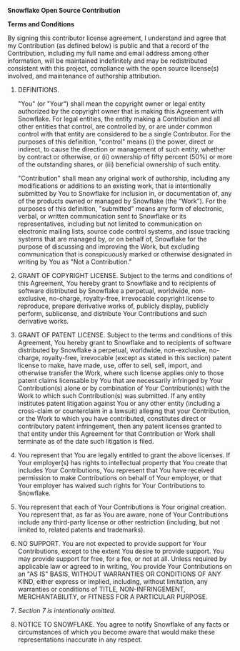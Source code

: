 
**Snowflake Open Source Contribution**

**Terms and Conditions**

  

By signing this contributor license agreement, I understand and agree that my Contribution (as defined below) is public and that a record of the Contribution, including my full name and email address among other information, will be maintained indefinitely and may be redistributed consistent with this project, compliance with the open source license(s) involved, and maintenance of authorship attribution.

  

1.  DEFINITIONS.

	"You" (or "Your") shall mean the copyright owner or legal entity authorized by the copyright owner that is making this Agreement with Snowflake. For legal entities, the entity making a Contribution and all other entities that control, are controlled by, or are under common control with that entity are considered to be a single Contributor. For the purposes of this definition, "control" means (i) the power, direct or indirect, to cause the direction or management of such entity, whether by contract or otherwise, or (ii) ownership of fifty percent (50%) or more of the outstanding shares, or (iii) beneficial ownership of such entity.

	"Contribution" shall mean any original work of authorship, including any modifications or additions to an existing work, that is intentionally submitted by You to Snowflake for inclusion in, or documentation of, any of the products owned or managed by Snowflake (the “Work”). For the purposes of this definition, "submitted" means any form of electronic, verbal, or written communication sent to Snowflake or its representatives, including but not limited to communication on electronic mailing lists, source code control systems, and issue tracking systems that are managed by, or on behalf of, Snowflake for the purpose of discussing and improving the Work, but excluding communication that is conspicuously marked or otherwise designated in writing by You as "Not a Contribution."

1.  GRANT OF COPYRIGHT LICENSE. Subject to the terms and conditions of this Agreement, You hereby grant to Snowflake and to recipients of software distributed by Snowflake a perpetual, worldwide, non-exclusive, no-charge, royalty-free, irrevocable copyright license to reproduce, prepare derivative works of, publicly display, publicly perform, sublicense, and distribute Your Contributions and such derivative works.
2.  GRANT OF PATENT LICENSE. Subject to the terms and conditions of this Agreement, You hereby grant to Snowflake and to recipients of software distributed by Snowflake a perpetual, worldwide, non-exclusive, no-charge, royalty-free, irrevocable (except as stated in this section) patent license to make, have made, use, offer to sell, sell, import, and otherwise transfer the Work, where such license applies only to those patent claims licensable by You that are necessarily infringed by Your Contribution(s) alone or by combination of Your Contribution(s) with the Work to which such Contribution(s) was submitted. If any entity institutes patent litigation against You or any other entity (including a cross-claim or counterclaim in a lawsuit) alleging that your Contribution, or the Work to which you have contributed, constitutes direct or contributory patent infringement, then any patent licenses granted to that entity under this Agreement for that Contribution or Work shall terminate as of the date such litigation is filed.
3.  You represent that You are legally entitled to grant the above licenses. If Your employer(s) has rights to intellectual property that You create that includes Your Contributions, You represent that You have received permission to make Contributions on behalf of Your employer, or that Your employer has waived such rights for Your Contributions to Snowflake.
4.  You represent that each of Your Contributions is Your original creation. You represent that, as far as You are aware, none of Your Contributions include any third-party license or other restriction (including, but not limited to, related patents and trademarks).
5.  NO SUPPORT. You are not expected to provide support for Your Contributions, except to the extent You desire to provide support. You may provide support for free, for a fee, or not at all. Unless required by applicable law or agreed to in writing, You provide Your Contributions on an "AS IS" BASIS, WITHOUT WARRANTIES OR CONDITIONS OF ANY KIND, either express or implied, including, without limitation, any warranties or conditions of TITLE, NON-INFRINGEMENT, MERCHANTABILITY, or FITNESS FOR A PARTICULAR PURPOSE.
6.  _Section 7 is intentionally omitted._
7.  NOTICE TO SNOWFLAKE. You agree to notify Snowflake of any facts or circumstances of which you become aware that would make these representations inaccurate in any respect.
